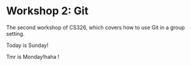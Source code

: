 # Workshop 2: Git

The second workshop of CS326, which covers how to use Git in a group setting.

Today is Sunday!

Tmr is Monday!haha !
